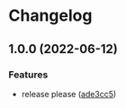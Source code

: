 # Changelog

## 1.0.0 (2022-06-12)


### Features

* release please ([ade3cc5](https://github.com/CoPoKo/Time/commit/ade3cc5c40ca0f64fd75165d21e180083844fbff))
